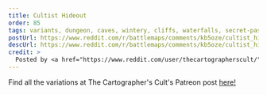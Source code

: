```yaml
---
title: Cultist Hideout
order: 85
tags: variants, dungeon, caves, wintery, cliffs, waterfalls, secret-passage, armory, living-quarters, study, dirt-path, running-water, trees, water, night, variant:grass, variant:fog, variant:propless, variant:day, artist:thecartographerscult
postUrl: https://www.reddit.com/r/battlemaps/comments/kb5oze/cultist_hideout_50x65/
descUrl: https://www.reddit.com/r/battlemaps/comments/kb5oze/cultist_hideout_50x65/gfeixmn/
credit: >
  Posted by <a href="https://www.reddit.com/user/thecartographerscult/">/u/thecartographerscult</a> to <a href="https://www.reddit.com/r/battlemaps/">/r/battlemaps</a> in Dec, 2020. <br/> Please support the artist on <a href="https://www.patreon.com/thecartographerscult/posts">Patreon</a>, as well as follow them on <a href="https://www.instagram.com/thecartographerscult/">Instagram</a>
---
```

Find all the variations at The Cartographer's Cult's Patreon post <a href="https://www.patreon.com/posts/cultist-hideout-44923920" title="Cultist Hideout by The Cartographer's Cult on Patreon">here!</a>
